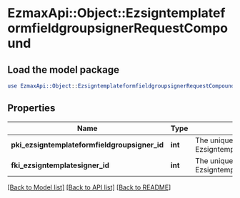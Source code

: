 # EzmaxApi::Object::EzsigntemplateformfieldgroupsignerRequestCompound

## Load the model package
```perl
use EzmaxApi::Object::EzsigntemplateformfieldgroupsignerRequestCompound;
```

## Properties
Name | Type | Description | Notes
------------ | ------------- | ------------- | -------------
**pki_ezsigntemplateformfieldgroupsigner_id** | **int** | The unique ID of the Ezsigntemplateformfieldgroupsigner | [optional] 
**fki_ezsigntemplatesigner_id** | **int** | The unique ID of the Ezsigntemplatesigner | 

[[Back to Model list]](../README.md#documentation-for-models) [[Back to API list]](../README.md#documentation-for-api-endpoints) [[Back to README]](../README.md)


